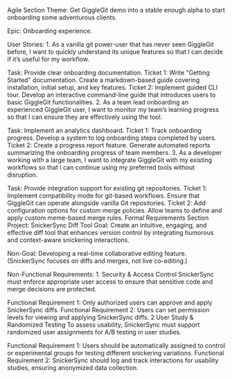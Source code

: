 Agile Section
Theme:
Get GiggleGit demo into a stable enough alpha to start onboarding some adventurous clients.

Epic:
Onboarding experience.

User Stories:
1️. As a vanilla git power-user that has never seen GiggleGit before, I want to quickly understand its unique features so that I can decide if it’s useful for my workflow.

Task: Provide clear onboarding documentation.
Ticket 1: Write "Getting Started" documentation.
Create a markdown-based guide covering installation, initial setup, and key features.
Ticket 2: Implement guided CLI tour.
Develop an interactive command-line guide that introduces users to basic GiggleGit functionalities.
2️. As a team lead onboarding an experienced GiggleGit user, I want to monitor my team’s learning progress so that I can ensure they are effectively using the tool.

Task: Implement an analytics dashboard.
Ticket 1: Track onboarding progress.
Develop a system to log onboarding steps completed by users.
Ticket 2: Create a progress report feature.
Generate automated reports summarizing the onboarding progress of team members.
3️. As a developer working with a large team, I want to integrate GiggleGit with my existing workflows so that I can continue using my preferred tools without disruption.

Task: Provide integration support for existing git repositories.
Ticket 1: Implement compatibility mode for git-based workflows.
Ensure that GiggleGit can operate alongside vanilla Git repositories.
Ticket 2: Add configuration options for custom merge policies.
Allow teams to define and apply custom meme-based merge rules.
Formal Requirements Section
Project: SnickerSync Diff Tool
Goal:
Create an intuitive, engaging, and effective diff tool that enhances version control by integrating humorous and context-aware snickering interactions.

Non-Goal:
Developing a real-time collaborative editing feature. (SnickerSync focuses on diffs and merges, not live co-editing.)

Non-Functional Requirements:
1️. Security & Access Control
SnickerSync must enforce appropriate user access to ensure that sensitive code and merge decisions are protected.

Functional Requirement 1:
Only authorized users can approve and apply SnickerSync diffs.
Functional Requirement 2:
Users can set permission levels for viewing and applying SnickerSync diffs.
2️ User Study & Randomized Testing
To assess usability, SnickerSync must support randomized user assignments for A/B testing in user studies.

Functional Requirement 1:
Users should be automatically assigned to control or experimental groups for testing different snickering variations.
Functional Requirement 2:
SnickerSync should log and track interactions for usability studies, ensuring anonymized data collection.

